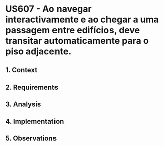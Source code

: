 # US607 - Ao navegar interactivamente e ao chegar a uma passagem entre edifícios, deve transitar automaticamente para o piso adjacente.

## 1. Context


## 2. Requirements


## 3. Analysis


## 4. Implementation


## 5. Observations

